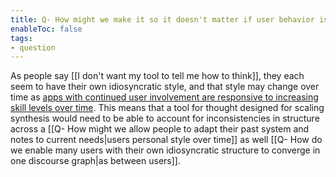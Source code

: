 ```yaml
---
title: Q- How might we make it so it doesn't matter if user behavior is inconsistent
enableToc: false
tags:
- question
---
```

As people say [[I don't want my tool to tell me how to think]], they each seem to have their own idiosyncratic style, and that style may change over time as [apps with continued user involvement are responsive to increasing skill levels over time](https://robhaisfield.com/notes/apps-with-continued-user-involvement-are-responsive-to-increasing-skill-levels-over-time).  This means that a tool for thought designed for scaling synthesis would need to be able to account for inconsistencies in structure across a [[Q- How might we allow people to adapt their past system and notes to current needs|users personal style over time]] as well [[Q- How do we enable many users with their own idiosyncratic structure to converge in one discourse graph|as between users]].